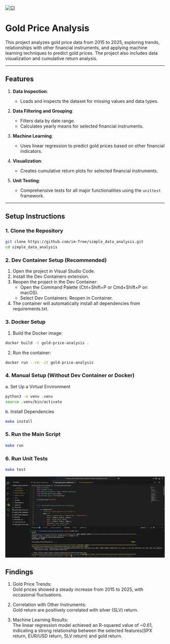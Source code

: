 [![CI](https://github.com/im-Tree/simple_data_analysis/actions/workflows/main.yml/badge.svg)](https://github.com/im-Tree/simple_data_analysis/actions/workflows/main.yml)

# Gold Price Analysis

This project analyzes gold price data from 2015 to 2025, exploring trends, relationships with other financial instruments, and applying machine learning techniques to predict gold prices. The project also includes data visualization and cumulative return analysis.


---

## Features

1. **Data Inspection**:
   - Loads and inspects the dataset for missing values and data types.

2. **Data Filtering and Grouping**:
   - Filters data by date range.
   - Calculates yearly means for selected financial instruments.

3. **Machine Learning**:
   - Uses linear regression to predict gold prices based on other financial indicators.

4. **Visualization**:
   - Creates cumulative return plots for selected financial instruments.

5. **Unit Testing**:
   - Comprehensive tests for all major functionalities using the `unittest` framework.

---

## Setup Instructions

### 1. Clone the Repository
```bash
git clone https://github.com/im-Tree/simple_data_analysis.git
cd simple_data_analysis
```

### 2. Dev Container Setup (Recommended)
   1. Open the project in Visual Studio Code.
   1. Install the Dev Containers extension.
   1. Reopen the project in the Dev Container:
      - Open the Command Palette (Ctrl+Shift+P or Cmd+Shift+P on macOS).
      - Select Dev Containers: Reopen in Container.
   1. The container will automatically install all dependencies from requirements.txt.  
     
### 3. Docker Setup
   1. Build the Docker image:   
   ```bash
   docker build -t gold-price-analysis .
   ```

   2. Run the container:
   ```bash
   docker run --rm -it gold-price-analysis
   ```

### 4. Manual Setup (Without Dev Container or Docker)
a. Set Up a Virtual Environment  
```bash
python3 -m venv .venv
source .venv/bin/activate
```  
b. Install Dependencies  
```bash
make install
```  

### 5. Run the Main Script  
```bash
make run
```  
### 6. Run Unit Tests   
```bash
make test
```   
![Screenshot of passed tests](images/passed_test_terminal.png "Screenshot of passed tests")


## Findings  
1. Gold Price Trends:  
    Gold prices showed a steady increase from 2015 to 2025, with occasional fluctuations. 
       
1. Correlation with Other Instruments:   
    Gold return are positively correlated with silver (SLV) return.   
   
1. Machine Learning Results:    
    The linear regression model achieved an R-squared value of ~0.61, indicating a strong relationship between the selected features(SPX return, EUR/USD return, SLV return) and gold return.

